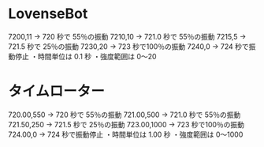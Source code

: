 # LovenseBot
7200,11 → 720   秒で 55％の振動
7210,10 → 721.0 秒で 55％の振動
7215,5  → 721.5 秒で 25％の振動
7230,20 → 723   秒で100％の振動
7240,0  → 724   秒で振動停止
・時間単位は 0.1 秒
・強度範囲は 0～20

# タイムローター
720.00,550  → 720   秒で 55％の振動
721.00,500  → 721.0 秒で 55％の振動
721.50,250  → 721.5 秒で 25％の振動
723.00,1000 → 723   秒で100％の振動
724.00,0    → 724   秒で振動停止
・時間単位は 1.00 秒
・強度範囲は 0～1000
